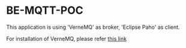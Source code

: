 # BE-MQTT-POC
This application is using 'VerneMQ' as broker, 'Eclipse Paho' as client.

For installation of VerneMQ, please refer [this link](https://docs.vernemq.com/installing-vernemq/debian_and_ubuntu)
